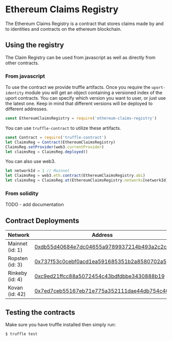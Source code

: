 # Ethereum Claims Registry
The Ethereum Claims Registry is a contract that stores claims made by and to identities and contracts on the ethereum blockchain.

## Using the registry
The Claim Registry can be used from javascript as well as directly from other contracts.

### From javascript
To use the contract we provide truffle artifacts. Once you require the `uport-identity` module you will get an object containing a versioned index of the uport contracts. You can specify which version you want to user, or just use the latest one. Keep in mind that different versions will be deployed to different addresses.
```javascript
const EthereumClaimsRegistry = require('ethereum-claims-registry')
```

 You can use `truffle-contract` to utilize these artifacts.
```javascript
const Contract = require('truffle-contract')
let ClaimsReg = Contract(EthereumClaimsRegistry)
ClaimsReg.setProvider(web3.currentProvider)
let claimsReg = ClaimsReg.deployed()
```
You can also use web3.
```javascript
let networkId = 1 // Mainnet
let ClaimsReg = web3.eth.contract(EthereumClaimsRegistry.abi)
let claimsReg = ClaimsReg.at(EthereumClaimsRegistry.networks[networkId].address)
```

### From solidity
TODO - add documentation


## Contract Deployments
|Network|Address|
| --|--|
|Mainnet (id: 1)|[0xdb55d40684e7dc04655a9789937214b493a2c2c6](https://etherscan.io/address/0xdb55d40684e7dc04655a9789937214b493a2c2c6)|
|Ropsten (id: 3)|[0x737f53c0cebf0acd1ea591685351b2a8580702a5](https://ropsten.etherscan.io/address/0x737f53c0cebf0acd1ea591685351b2a8580702a5)|
|Rinkeby (id: 4)|[0xc9ed21ffcc88a5072454c43bdfdbbe3430888b19](https://rinkeby.etherscan.io/address/0xc9ed21ffcc88a5072454c43bdfdbbe3430888b19)|
|Kovan (id: 42)|[0x7ed7ceb55167eb71e775a352111dae44db754c40](https://kovan.etherscan.io/address/0x7ed7ceb55167eb71e775a352111dae44db754c40)|


## Testing the contracts

Make sure you have truffle installed then simply run:
```
$ truffle test
```

